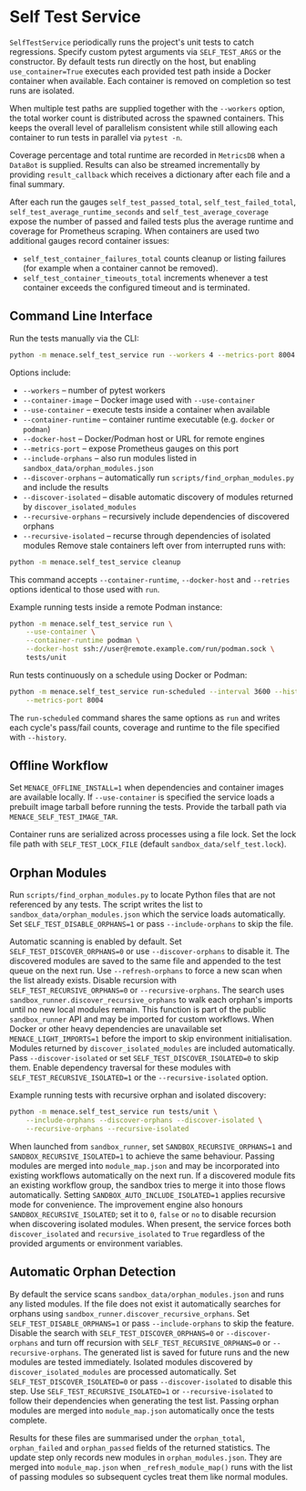 # Self Test Service

`SelfTestService` periodically runs the project's unit tests to catch regressions.
Specify custom pytest arguments via `SELF_TEST_ARGS` or the constructor. By
default tests run directly on the host, but enabling `use_container=True`
executes each provided test path inside a Docker container when available. Each
container is removed on completion so test runs are isolated.

When multiple test paths are supplied together with the `--workers` option,
the total worker count is distributed across the spawned containers.  This
keeps the overall level of parallelism consistent while still allowing each
container to run tests in parallel via `pytest -n`.

Coverage percentage and total runtime are recorded in `MetricsDB` when a
`DataBot` is supplied. Results can also be streamed incrementally by providing
`result_callback` which receives a dictionary after each file and a final
summary.

After each run the gauges `self_test_passed_total`, `self_test_failed_total`,
`self_test_average_runtime_seconds` and `self_test_average_coverage` expose the
number of passed and failed tests plus the average runtime and coverage for
Prometheus scraping. When containers are used two additional gauges record
container issues:

- `self_test_container_failures_total` counts cleanup or listing failures
  (for example when a container cannot be removed).
- `self_test_container_timeouts_total` increments whenever a test container
  exceeds the configured timeout and is terminated.

## Command Line Interface

Run the tests manually via the CLI:

```bash
python -m menace.self_test_service run --workers 4 --metrics-port 8004 tests/unit
```

Options include:

- `--workers` – number of pytest workers
- `--container-image` – Docker image used with `--use-container`
- `--use-container` – execute tests inside a container when available
- `--container-runtime` – container runtime executable (e.g. `docker` or `podman`)
- `--docker-host` – Docker/Podman host or URL for remote engines
- `--metrics-port` – expose Prometheus gauges on this port
- `--include-orphans` – also run modules listed in `sandbox_data/orphan_modules.json`
- `--discover-orphans` – automatically run `scripts/find_orphan_modules.py` and include the results
 - `--discover-isolated` – disable automatic discovery of modules returned by `discover_isolated_modules`
- `--recursive-orphans` – recursively include dependencies of discovered orphans
- `--recursive-isolated` – recurse through dependencies of isolated modules
Remove stale containers left over from interrupted runs with:

```bash
python -m menace.self_test_service cleanup
```

This command accepts `--container-runtime`, `--docker-host` and `--retries`
options identical to those used with `run`.

Example running tests inside a remote Podman instance:

```bash
python -m menace.self_test_service run \
    --use-container \
    --container-runtime podman \
    --docker-host ssh://user@remote.example.com/run/podman.sock \
    tests/unit
```

Run tests continuously on a schedule using Docker or Podman:

```bash
python -m menace.self_test_service run-scheduled --interval 3600 --history test_history.json \
    --metrics-port 8004
```

The `run-scheduled` command shares the same options as `run` and writes each
cycle's pass/fail counts, coverage and runtime to the file specified with
`--history`.

## Offline Workflow

Set `MENACE_OFFLINE_INSTALL=1` when dependencies and container images are
available locally.  If `--use-container` is specified the service loads a
prebuilt image tarball before running the tests.  Provide the tarball path via
`MENACE_SELF_TEST_IMAGE_TAR`.

Container runs are serialized across processes using a file lock. Set the lock
file path with `SELF_TEST_LOCK_FILE` (default `sandbox_data/self_test.lock`).

## Orphan Modules

Run `scripts/find_orphan_modules.py` to locate Python files that are not
referenced by any tests. The script writes the list to
`sandbox_data/orphan_modules.json` which the service loads automatically. Set
`SELF_TEST_DISABLE_ORPHANS=1` or pass `--include-orphans` to skip the file.

Automatic scanning is enabled by default. Set `SELF_TEST_DISCOVER_ORPHANS=0` or
use `--discover-orphans` to disable it. The discovered modules are saved to the
same file and appended to the test queue on the next run. Use `--refresh-orphans`
to force a new scan when the list already exists. Disable recursion with
`SELF_TEST_RECURSIVE_ORPHANS=0` or `--recursive-orphans`. The search uses
`sandbox_runner.discover_recursive_orphans` to walk each orphan's imports
until no new local modules remain. This function is part of the public
`sandbox_runner` API and may be imported for custom workflows.  When Docker or
other heavy dependencies are unavailable set `MENACE_LIGHT_IMPORTS=1` before the
import to skip environment initialisation.
Modules returned by `discover_isolated_modules` are included automatically.
Pass `--discover-isolated` or set `SELF_TEST_DISCOVER_ISOLATED=0` to skip them.
Enable dependency traversal for these modules with `SELF_TEST_RECURSIVE_ISOLATED=1`
or the `--recursive-isolated` option.

Example running tests with recursive orphan and isolated discovery:

```bash
python -m menace.self_test_service run tests/unit \
    --include-orphans --discover-orphans --discover-isolated \
    --recursive-orphans --recursive-isolated
```

When launched from `sandbox_runner`, set `SANDBOX_RECURSIVE_ORPHANS=1` and
`SANDBOX_RECURSIVE_ISOLATED=1` to achieve the same behaviour. Passing modules
are merged into `module_map.json` and may be incorporated into existing
workflows automatically on the next run. If a discovered module fits an existing
workflow group, the sandbox tries to merge it into those flows automatically.
Setting `SANDBOX_AUTO_INCLUDE_ISOLATED=1` applies recursive mode for convenience.
The improvement engine also honours `SANDBOX_RECURSIVE_ISOLATED`; set it to
`0`, `false` or `no` to disable recursion when discovering isolated modules.
When present, the service forces both `discover_isolated` and
`recursive_isolated` to `True` regardless of the provided arguments or
environment variables.

## Automatic Orphan Detection

By default the service scans `sandbox_data/orphan_modules.json` and runs any
listed modules. If the file does not exist it automatically searches for orphans
using `sandbox_runner.discover_recursive_orphans`. Set `SELF_TEST_DISABLE_ORPHANS=1`
or pass `--include-orphans` to skip the feature. Disable the search with
`SELF_TEST_DISCOVER_ORPHANS=0` or `--discover-orphans` and turn off recursion
with `SELF_TEST_RECURSIVE_ORPHANS=0` or `--recursive-orphans`.
The generated list is
saved for future runs and the new modules are tested immediately.
Isolated modules discovered by `discover_isolated_modules` are processed
automatically. Set `SELF_TEST_DISCOVER_ISOLATED=0` or pass `--discover-isolated`
to disable this step. Use `SELF_TEST_RECURSIVE_ISOLATED=1` or `--recursive-isolated`
to follow their dependencies when generating the test list. Passing orphan
modules are merged into `module_map.json` automatically once the tests complete.

Results for these files are summarised under the `orphan_total`,
`orphan_failed` and `orphan_passed` fields of the returned statistics. The
update step only records new modules in `orphan_modules.json`. They are merged
into `module_map.json` when `_refresh_module_map()` runs with the list of
passing modules so subsequent cycles treat them like normal modules.
